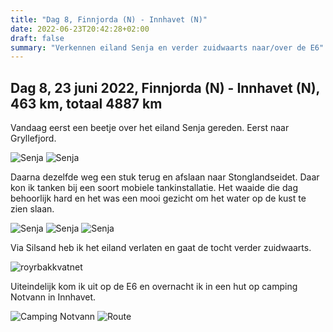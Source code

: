 ```yaml
---
title: "Dag 8, Finnjorda (N) - Innhavet (N)"
date: 2022-06-23T20:42:28+02:00
draft: false
summary: "Verkennen eiland Senja en verder zuidwaarts naar/over de E6"
---
```

## Dag 8, 23 juni 2022, Finnjorda (N) - Innhavet (N), 463 km, totaal 4887 km
Vandaag eerst een beetje over het eiland Senja gereden. Eerst naar Gryllefjord.

![Senja](/images/noordkaap2022-06-23-01-senja-r.jpg "Senja")
![Senja](/images/noordkaap2022-06-23-02-senja-r.jpg "Senja")

Daarna dezelfde weg een stuk terug en afslaan naar Stonglandseidet. Daar kon ik tanken bij een soort mobiele tankinstallatie.
Het waaide die dag behoorlijk hard en het was een mooi gezicht om het water op de kust te zien slaan.

![Senja](/images/noordkaap2022-06-23-03-senja-r.jpg "Senja")
![Senja](/images/noordkaap2022-06-23-04-senja-r.jpg "Senja")
![Senja](/images/noordkaap2022-06-23-05-senja-r.jpg "Senja")

Via Silsand heb ik het eiland verlaten en gaat de tocht verder zuidwaarts.

![royrbakkvatnet](/images/noordkaap2022-06-23-06-royrbakkvatnet-r.jpg "royrbakkvatnet")

Uiteindelijk kom ik uit op de E6
en overnacht ik in een hut op camping Notvann in Innhavet.

![Camping Notvann](/images/noordkaap2022-06-23-07-notvann-r.jpg "Camping Notvann")
![Route](/images/kaart-dag-08.jpg "Route")
